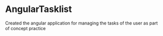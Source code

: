 # AngularTasklist
Created the angular application for managing the tasks of the user as part of concept practice
